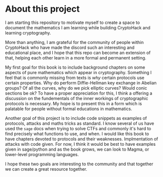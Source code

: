 # About this project

I am starting this repository to motivate myself to create a space to document the mathematics I am learning while building CryptoHack and learning cryptography. 

More than anything, I am grateful for the community of people within CryptoHack who have made the discord such an interesting and educational place, 
and I hope that this repo can become an extension of that, helping each other learn in a more formal and permanent setting.

My first goal for this book is to include background chapters on some aspects of pure mathematics which appear in cryptography. 
Something I feel that is commonly missing from texts is *why* certain protocols use certain properties. 
Why do perform Diffie-Hellman key exchange in Abelian groups? 
Of all the curves, why do we pick elliptic curves? Would conic sections be ok? 
To have a proper appreciation for this, I think a offering a discussion on the fundementals of the inner workings of cryptographic protocols is necessary. 
My hope is to present this in a form which is palatable for people without formal educations in mathematics.

Another goal of this project is to include code snippets as examples of protocols, attacks and maths tricks as standard. 
I know several of us have used the `sage` docs when trying to solve CTFs and commonly it's hard to find precisely what functions to use, and when. 
I would like this book to have chapters devoted to protocols and their weaknesses. 
Implmentation of attacks with code given. 
For now, I think it would be best to have examples given in sage/python and as the book grows, we can look to Magma, or lower-level programming languages. 

I hope these two goals are interesting to the community and that together we can create a great resource together. 